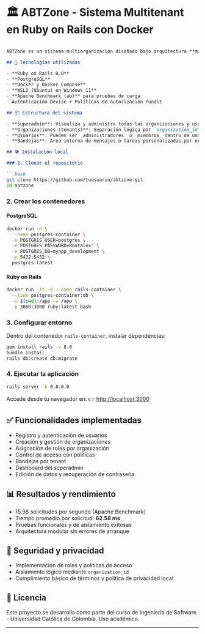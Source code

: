 # 🏛️ ABTZone - Sistema Multitenant en Ruby on Rails con Docker

````markdown

ABTZone es un sistema multiorganización diseñado bajo arquitectura **multitenant** y desplegado localmente mediante contenedores Docker. Permite gestionar organizaciones, usuarios y bandejas internas, manteniendo una lógica de aislamiento y control de acceso.

## 🚀 Tecnologías utilizadas

- **Ruby on Rails 8.0**
- **PostgreSQL**
- **Docker y Docker Compose**
- **WSL2 (Ubuntu) en Windows 11**
- **Apache Benchmark (ab)** para pruebas de carga
- Autenticación Devise + Políticas de autorización Pundit

## 📦 Estructura del sistema

- **Superadmin**: Visualiza y administra todas las organizaciones y usuarios.
- **Organizaciones (tenants)**: Separación lógica por `organization_id`.
- **Usuarios**: Pueden ser _administradores_ o _miembros_ dentro de una organización.
- **Bandejas**: Área interna de mensajes o tareas personalizadas por organización.

## 🛠️ Instalación local

### 1. Clonar el repositorio

```bash
git clone https://github.com/tuusuario/abtzone.git
cd abtzone
````

### 2. Crear los contenedores

#### PostgreSQL

```bash
docker run -d \
  --name postgres-container \
  -e POSTGRES_USER=postgres \
  -e POSTGRES_PASSWORD=Rootalex* \
  -e POSTGRES_DB=myapp_development \
  -p 5432:5432 \
  postgres:latest
```

#### Ruby on Rails

```bash
docker run -it -d --name rails-container \
  --link postgres-container:db \
  -v $(pwd):/app -w /app \
  -p 3000:3000 ruby:latest bash
```

### 3. Configurar entorno

Dentro del contenedor `rails-container`, instalar dependencias:

```bash
gem install rails -v 8.0
bundle install
rails db:create db:migrate
```

### 4. Ejecutar la aplicación

```bash
rails server -b 0.0.0.0
```

Accede desde tu navegador en:
👉 [http://localhost:3000](http://localhost:3000)

## ✅ Funcionalidades implementadas

* Registro y autenticación de usuarios
* Creación y gestión de organizaciones
* Asignación de roles por organización
* Control de acceso con políticas
* Bandejas por tenant
* Dashboard del superadmin
* Edición de datos y recuperación de contraseña

## 📊 Resultados y rendimiento

* 15.98 solicitudes por segundo (Apache Benchmark)
* Tiempo promedio por solicitud: **62.58 ms**
* Pruebas funcionales y de aislamiento exitosas
* Arquitectura modular sin errores de arranque

## 🔐 Seguridad y privacidad

* Implementación de roles y políticas de acceso
* Aislamiento lógico mediante `organization_id`
* Cumplimiento básico de términos y política de privacidad local

## 📁 Licencia

Este proyecto se desarrolla como parte del curso de Ingeniería de Software - Universidad Católica de Colombia. Uso académico.

---
